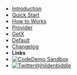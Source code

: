 <!-- markdownlint-disable-next-line first-line-heading -->
- [Introduction](introduction)
- [Quick Start](quick-start)
- [How to Works](how_to_works.md)
- [Provider](provider.md)
- [GetX](getx.md)
- [Default](default.md)
- [Changelog](changelog.md)
- **Links**
- [![Code](assets/img/code.svg)Demo Sandbox](https://github.com/zeeshux7860/api_copilot_example.git)
- [![Twitter](assets/img/twitter.svg)@jhildenbiddle](http://twitter.com/api_copilot)
